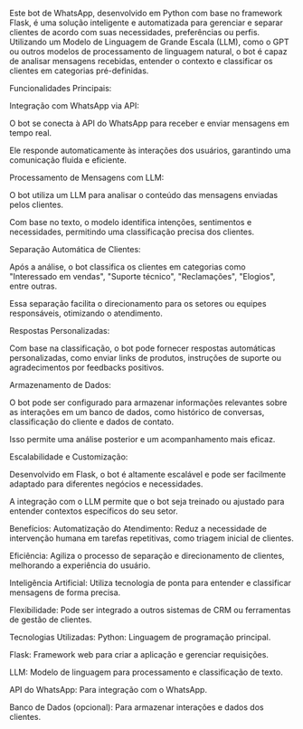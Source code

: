 Este bot de WhatsApp, desenvolvido em Python com base no framework Flask, é uma solução inteligente e automatizada para gerenciar e separar clientes de acordo com suas necessidades, preferências ou perfis. Utilizando um Modelo de Linguagem de Grande Escala (LLM), como o GPT ou outros modelos de processamento de linguagem natural, o bot é capaz de analisar mensagens recebidas, entender o contexto e classificar os clientes em categorias pré-definidas.

Funcionalidades Principais:

Integração com WhatsApp via API:

O bot se conecta à API do WhatsApp para receber e enviar mensagens em tempo real.

Ele responde automaticamente às interações dos usuários, garantindo uma comunicação fluida e eficiente.

Processamento de Mensagens com LLM:

O bot utiliza um LLM para analisar o conteúdo das mensagens enviadas pelos clientes.

Com base no texto, o modelo identifica intenções, sentimentos e necessidades, permitindo uma classificação precisa dos clientes.

Separação Automática de Clientes:

Após a análise, o bot classifica os clientes em categorias como "Interessado em vendas", "Suporte técnico", "Reclamações", "Elogios", entre outras.

Essa separação facilita o direcionamento para os setores ou equipes responsáveis, otimizando o atendimento.

Respostas Personalizadas:

Com base na classificação, o bot pode fornecer respostas automáticas personalizadas, como enviar links de produtos, instruções de suporte ou agradecimentos por feedbacks positivos.

Armazenamento de Dados:

O bot pode ser configurado para armazenar informações relevantes sobre as interações em um banco de dados, como histórico de conversas, classificação do cliente e dados de contato.

Isso permite uma análise posterior e um acompanhamento mais eficaz.

Escalabilidade e Customização:

Desenvolvido em Flask, o bot é altamente escalável e pode ser facilmente adaptado para diferentes negócios e necessidades.

A integração com o LLM permite que o bot seja treinado ou ajustado para entender contextos específicos do seu setor.

Benefícios:
Automatização do Atendimento: Reduz a necessidade de intervenção humana em tarefas repetitivas, como triagem inicial de clientes.

Eficiência: Agiliza o processo de separação e direcionamento de clientes, melhorando a experiência do usuário.

Inteligência Artificial: Utiliza tecnologia de ponta para entender e classificar mensagens de forma precisa.

Flexibilidade: Pode ser integrado a outros sistemas de CRM ou ferramentas de gestão de clientes.

Tecnologias Utilizadas:
Python: Linguagem de programação principal.

Flask: Framework web para criar a aplicação e gerenciar requisições.

LLM: Modelo de linguagem para processamento e classificação de texto.

API do WhatsApp: Para integração com o WhatsApp.

Banco de Dados (opcional): Para armazenar interações e dados dos clientes.
